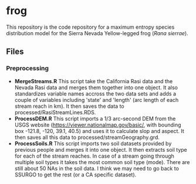 # frog

This repository is the code repository for a maximum entropy species distribution model for the Sierra Nevada Yellow-legged frog (*Rana sierrae*). 

## Files

### Preprocessing 

* __MergeStreams.R__ This script take the California Rasi data and the Nevada Rasi data and merges them together into one object. It also standardizes variable names accross the two data sets and adds a couple of variables including 'state' and 'length' (arc length of each stream reach in km). It then saves the data to processed/RasiStreamLines.RDS. 
* __ProcessDEM.R__ This script imports a 1/3 arc-second DEM from the USGS website (https://viewer.nationalmap.gov/basic/, with bounding box -121.8, -120, 39.1, 40.5) and uses it to calculate slop and aspect. It then saves all this data to processed/streamGeography.grd.
* __ProcessSoils.R__ This script imports two soil datasets provided by previous people and merges it into one object. It then extracts soil type for each of the stream reaches. In case of a stream going through multiple soil types it takes the most common soil type (mode). There are still about 50 NAs in the soil data. I think we may need to go back to SSURGO to get the rest (or a CA specific dataset).

